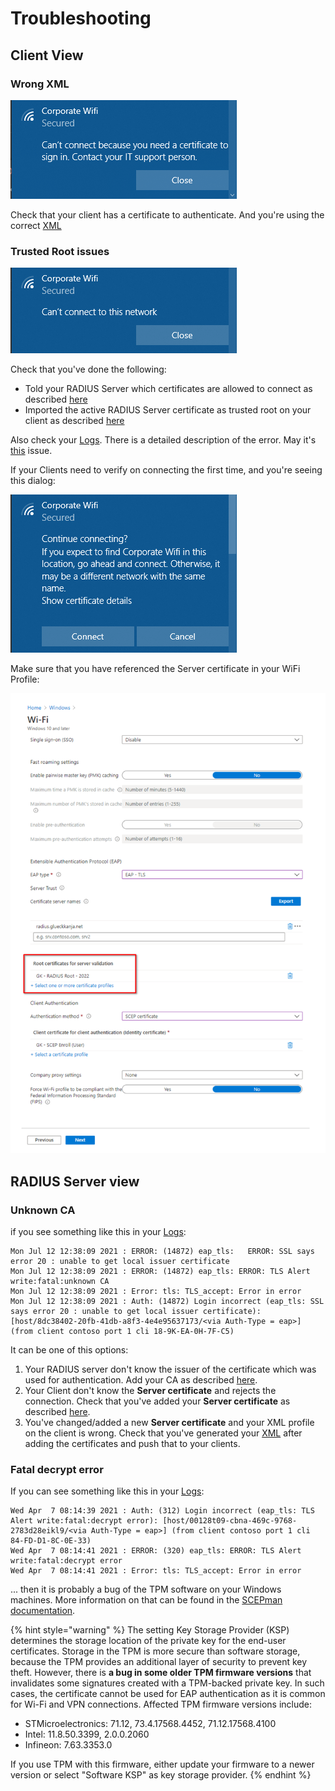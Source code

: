 # Troubleshooting

## Client View

### Wrong XML&#x20;

![](<../.gitbook/assets/image (43).png>)

Check that your client has a certificate to authenticate. And you're using the correct [XML](../portal/settings-trusted-roots/xml.md#wifi)

### Trusted Root issues&#x20;

![](<../.gitbook/assets/image (44).png>)

Check that you've done the following:&#x20;

* Told your RADIUS Server which certificates are allowed to connect as described [here](../portal/settings-trusted-roots/trusted-roots.md#add)
* Imported the active RADIUS Server certificate as trusted root on your client as described [here](../azure/trusted-root.md#to-add-a-trusted-root-profile-for-your-clients)

Also check your [Logs](../portal/log.md#logs). There is a detailed description of the error. May it's [this](trubleshooting.md#fatal-decrypt-error) issue.



If your Clients need to verify on connecting the first time, and you're seeing this dialog:

![](<../.gitbook/assets/image (60).png>)

Make sure that you have referenced the Server certificate in your WiFi Profile:

![](<../.gitbook/assets/image (61).png>)

## RADIUS Server view

### Unknown CA

if you see something like this in your [Logs](../portal/log.md#logs):

```
Mon Jul 12 12:38:09 2021 : ERROR: (14872) eap_tls:   ERROR: SSL says error 20 : unable to get local issuer certificate
Mon Jul 12 12:38:09 2021 : ERROR: (14872) eap_tls: ERROR: TLS Alert write:fatal:unknown CA
Mon Jul 12 12:38:09 2021 : Error: tls: TLS_accept: Error in error
Mon Jul 12 12:38:09 2021 : Auth: (14872) Login incorrect (eap_tls: SSL says error 20 : unable to get local issuer certificate): [host/8dc38402-20fb-41db-a8f3-4e4e95637173/<via Auth-Type = eap>] (from client contoso port 1 cli 18-9K-EA-0H-7F-C5)
```

It can be one of this options:&#x20;

1. Your RADIUS server don't know the issuer of the certificate which was used for authentication. Add your CA as described [here](../portal/settings-trusted-roots/trusted-roots.md#add).
2. Your Client don't know the **Server certificate** and rejects the connection. Check that you've added your **Server certificate** as described [here](../azure/trusted-root.md#adding-a-trusted-root-profile-for-your-clients).
3. You've changed/added a new **Server certificate** and your XML profile on the client is wrong. Check that you've generated your [XML](../portal/settings-trusted-roots/xml.md#wifi) after adding the certificates and push that to your clients.&#x20;

### Fatal decrypt error

If you can see something like this in your [Logs](../portal/log.md#logs):

```
Wed Apr  7 08:14:39 2021 : Auth: (312) Login incorrect (eap_tls: TLS Alert write:fatal:decrypt error): [host/00128t09-cbna-469c-9768-2783d28eikl9/<via Auth-Type = eap>] (from client contoso port 1 cli 84-FD-D1-8C-0E-33)
Wed Apr  7 08:14:41 2021 : ERROR: (320) eap_tls: ERROR: TLS Alert write:fatal:decrypt error
Wed Apr  7 08:14:41 2021 : Error: tls: TLS_accept: Error in error
```

... then it is probably a bug of the TPM software on your Windows machines. More information on that can be found in the [SCEPman documentation](https://docs.scepman.com/certificate-deployment/microsoft-intune/windows-10).

{% hint style="warning" %}
The setting Key Storage Provider (KSP) determines the storage location of the private key for the end-user certificates. Storage in the TPM is more secure than software storage, because the TPM provides an additional layer of security to prevent key theft. However, there is **a bug in some older TPM firmware versions** that invalidates some signatures created with a TPM-backed private key. In such cases, the certificate cannot be used for EAP authentication as it is common for Wi-Fi and VPN connections. Affected TPM firmware versions include:

* STMicroelectronics: 71.12, 73.4.17568.4452, 71.12.17568.4100
* Intel: 11.8.50.3399, 2.0.0.2060
* Infineon: 7.63.3353.0

If you use TPM with this firmware, either update your firmware to a newer version or select "Software KSP" as key storage provider.
{% endhint %}
